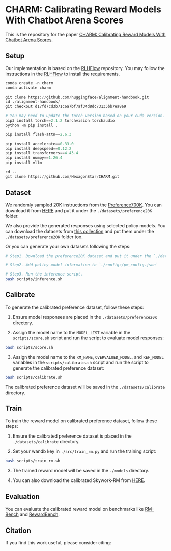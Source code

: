 # CHARM: Calibrating Reward Models With Chatbot Arena Scores

This is the repository for the paper [CHARM: Calibrating Reward Models With Chatbot Arena Scores]().


## Setup
Our implementation is based on the [RLHFlow](https://github.com/RLHFlow/RLHF-Reward-Modeling/) repository. You may follow the instructions in the [RLHFlow](https://github.com/RLHFlow/RLHF-Reward-Modeling/tree/main/bradley-terry-rm) to install the requirements.

```python
conda create -n charm 
conda activate charm

git clone https://github.com/huggingface/alignment-handbook.git
cd ./alignment-handbook/
git checkout d17fd7cd3b71c6a7bf7af34d8dc73135bb7ea8e9

# You may need to update the torch version based on your cuda version.
pip3 install torch==2.1.2 torchvision torchaudio
python -m pip install .

pip install flash-attn==2.6.3

pip install accelerate==0.33.0 
pip install deepspeed==0.12.2
pip install transformers==4.43.4
pip install numpy==1.26.4 
pip install vllm

cd ..
git clone https://github.com/HexagonStar/CHARM.git
```

## Dataset
We randomly sampled 20K instructions from the [Preference700K](https://huggingface.co/datasets/hendrydong/preference_700K). You can download it from [HERE](https://huggingface.co/datasets/shawnxzhu/CHARM-preference20K) and put it under the `./datasets/preference20K` folder.

We also provide the generated responses using selected policy models. You can download the datasets from [this collection](https://huggingface.co/collections/shawnxzhu/charm-datasets-67fa21cb8ee69d220e369fc0) and put them under the `./datasets/preference20K` folder too.

Or you can generate your own datasets following the steps:

```bash
# Step1. Download the preference20K dataset and put it under the `./datasets/preference20K` folder.

# Step2. Add policy model information to `./configs/pm_config.json`

# Step3. Run the inference script.
bash scripts/inference.sh

```

## Calibrate

To generate the calibrated preference dataset, follow these steps:

1. Ensure model responses are placed in the `./datasets/preference20K` directory.

2. Assign the model name to the `MODEL_LIST` variable in the `scripts/score.sh` script and run the script to evaluate model responses:
```bash
bash scripts/score.sh
```

3. Assign the model name to the `RM_NAME`, `OVERVALUED_MODEL`, and `REF_MODEL` variables in the `scripts/calibrate.sh` script and run the script to generate the calibrated preference dataset:
```bash
bash scripts/calibrate.sh
```
The calibrated preference dataset will be saved in the `./datasets/calibrate` directory.

## Train 

To train the reward model on calibrated preference dataset, follow these steps:

1. Ensure the calibrated preference dataset is placed in the `./datasets/calibrate` directory.

2. Set your wandb key in `./src/train_rm.py` and run the training script:
```bash
bash scripts/train_rm.sh
```

3. The trained reward model will be saved in the `./models` directory.

4. You can also download the calibrated Skywork-RM from [HERE](https://huggingface.co/collections/shawnxzhu/charm-models-67fa222b7cfcb309de09ab93).

## Evaluation

You can evaluate the calibrated reward model on benchmarks like [RM-Bench](https://github.com/THU-KEG/RM-Bench) and [RewardBench](https://github.com/allenai/reward-bench). 


## Citation
If you find this work useful, please consider citing:

```bibtex

```

